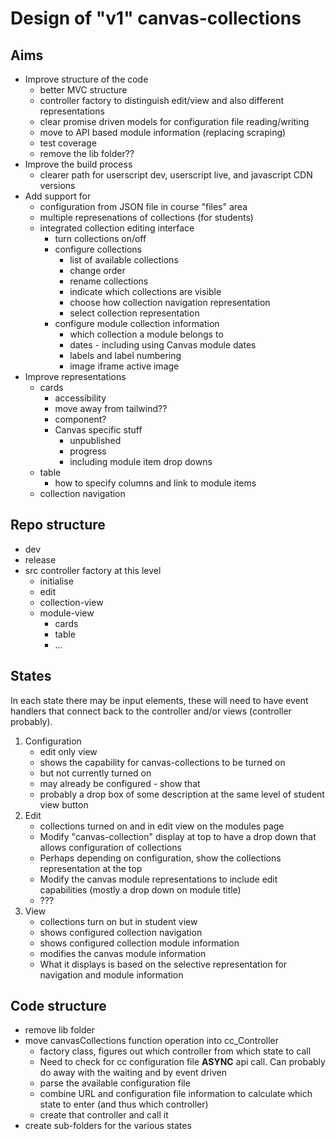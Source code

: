 # Design of "v1" canvas-collections

## Aims

- Improve structure of the code
    - better MVC structure
    - controller factory to distinguish edit/view and also different representations
    - clear promise driven models for configuration file reading/writing 
	- move to API based module information (replacing scraping)
	- test coverage
	- remove the lib folder??
- Improve the build process
    - clearer path for userscript dev, userscript live, and javascript CDN versions
- Add support for
    - configuration from JSON file in course "files" area
    - multiple represenations of collections (for students)
    - integrated collection editing interface
        - turn collections on/off
        - configure collections
            - list of available collections
            - change order
            - rename collections
            - indicate which collections are visible
            - choose how collection navigation representation
            - select collection representation
		- configure module collection information
		    - which collection a module belongs to
		    - dates - including using Canvas module dates
		    - labels and label numbering
		    - image iframe active image
- Improve representations
    - cards
        - accessibility
        - move away from tailwind??
        - component?
        - Canvas specific stuff
            - unpublished
            - progress
            - including module item drop downs
    - table
        - how to specify columns and link to module items
    - collection navigation 

## Repo structure

- dev
- release
- src
    controller factory at this level
	- initialise
	- edit
	- collection-view
	- module-view
	    - cards
	    - table
	    - ... 

## States

In each state there may be input elements, these will need to have event handlers that connect back to the controller and/or views (controller probably). 

1. Configuration
    - edit only view 
    - shows the capability for canvas-collections to be turned on 
    - but not currently turned on
    - may already be configured - show that
    - probably a drop box of some description at the same level of student view button
2. Edit
    - collections turned on and in edit view on the modules page
	- Modify "canvas-collection" display at top to have a drop down that allows configuration of collections
    - Perhaps depending on configuration, show the collections representation at the top
	- Modify the canvas module representations to include edit capabilities (mostly a drop down on module title)
	- ???
3. View
    - collections turn on but in student view
    - shows configured collection navigation
    - shows configured collection module information
    - modifies the canvas module information
    - What it displays is based on the selective representation for navigation and module information


## Code structure

- remove lib folder
- move canvasCollections function operation into cc_Controller
    - factory class, figures out which controller from which state to call
    - Need to check for cc configuration file **ASYNC** api call. Can probably do away with the waiting and by event driven
    - parse the available configuration file
    - combine URL and configuration file information to calculate which state to enter (and thus which controller)
	- create that controller and call it
- create sub-folders for the various states